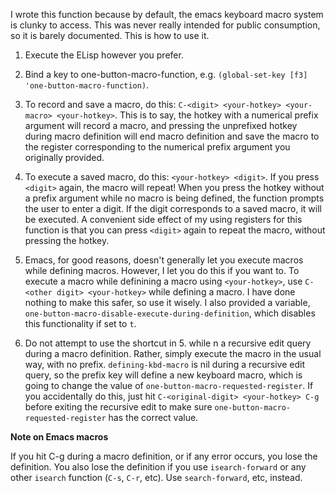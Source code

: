 I wrote this function because by default, the emacs keyboard macro system is clunky to access. This was never really intended for public consumption, so it is barely documented. This is how to use it.

1. Execute the ELisp however you prefer.

2. Bind a key to one-button-macro-function, e.g. `(global-set-key [f3] 'one-button-macro-function)`.

3. To record and save a macro, do this: `C-<digit> <your-hotkey> <your-macro> <your-hotkey>`.
This is to say, the hotkey with a numerical prefix argument will record a macro, and pressing the unprefixed hotkey during macro definition will end macro definition and save the macro to the register corresponding to the numerical prefix argument you originally provided.

4. To execute a saved macro, do this: `<your-hotkey> <digit>`. If you press `<digit>` again, the macro will repeat!
When you press the hotkey without a prefix argument while no macro is being defined, the function prompts the user to enter a digit. If the digit corresponds to a saved macro, it will be executed. A convenient side effect of my using registers for this function is that you can press `<digit>` again to repeat the macro, without pressing the hotkey.

5. Emacs, for good reasons, doesn't generally let you execute macros while defining macros. However, I let you do this if you want to. To execute a macro while definining a macro using `<your-hotkey>`, use `C-<other digit> <your-hotkey>` while defining a macro. I have done nothing to make this safer, so use it wisely. I also provided a variable, `one-button-macro-disable-execute-during-definition`, which disables this functionality if set to `t`. 

6. Do not attempt to use the shortcut in 5. while n a recursive edit query during a macro definition. Rather, simply execute the macro in the usual way, with no prefix. `defining-kbd-macro` is nil during a recursive edit query, so the prefix key will define a new keyboard macro, which is going to change the value of `one-button-macro-requested-register`. If you accidentally do this, just hit `C-<original-digit> <your-hotkey> C-g` before exiting the recursive edit to make sure `one-button-macro-requested-register` has the correct value.

**Note on Emacs macros**

If you hit C-g during a macro definition, or if any error occurs, you lose the definition. You also lose the definition if you use `isearch-forward` or any other `isearch` function (`C-s`, `C-r`, etc). Use `search-forward`, etc, instead.

